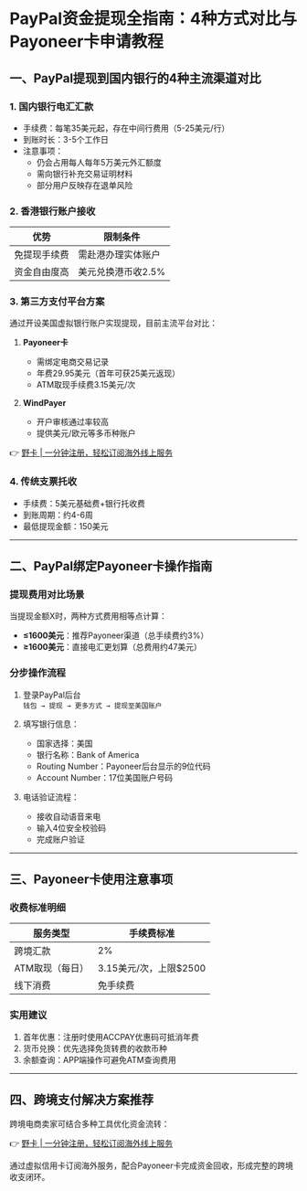 # PayPal资金提现全指南：4种方式对比与Payoneer卡申请教程

## 一、PayPal提现到国内银行的4种主流渠道对比

### 1. 国内银行电汇汇款
- 手续费：每笔35美元起，存在中间行费用（5-25美元/行）
- 到账时长：3-5个工作日
- 注意事项：
  - 仍会占用每人每年5万美元外汇额度
  - 需向银行补充交易证明材料
  - 部分用户反映存在退单风险

### 2. 香港银行账户接收
| 优势          | 限制条件             |
|---------------|----------------------|
| 免提现手续费  | 需赴港办理实体账户  |
| 资金自由度高  | 美元兑换港币收2.5%  |

### 3. 第三方支付平台方案
通过开设美国虚拟银行账户实现提现，目前主流平台对比：

1. **Payoneer卡**  
   - 需绑定电商交易记录
   - 年费29.95美元（首年可获25美元返现）
   - ATM取现手续费3.15美元/次

2. **WindPayer**  
   - 开户审核通过率较高
   - 提供美元/欧元等多币种账户

👉 [野卡 | 一分钟注册，轻松订阅海外线上服务](https://bbtdd.com/yeka)

### 4. 传统支票托收
- 手续费：5美元基础费+银行托收费
- 到账周期：约4-6周
- 最低提现金额：150美元

---

## 二、PayPal绑定Payoneer卡操作指南

### 提现费用对比场景
当提现金额X时，两种方式费用相等点计算：
- **≤1600美元**：推荐Payoneer渠道（总手续费约3%）
- **≥1600美元**：直接电汇更划算（总费用约47美元）

### 分步操作流程
1. 登录PayPal后台  
   `钱包 → 提现 → 更多方式 → 提现至美国账户`

2. 填写银行信息：
   - 国家选择：美国
   - 银行名称：Bank of America
   - Routing Number：Payoneer后台显示的9位代码
   - Account Number：17位美国账户号码

3. 电话验证流程：
   - 接收自动语音来电
   - 输入4位安全校验码
   - 完成账户验证

---

## 三、Payoneer卡使用注意事项

### 收费标准明细
| 服务类型         | 手续费标准           |
|------------------|----------------------|
| 跨境汇款         | 2%                   | 
| ATM取现（每日）  | 3.15美元/次，上限$2500 |
| 线下消费         | 免手续费             |

### 实用建议
1. 首年优惠：注册时使用ACCPAY优惠码可抵消年费
2. 货币兑换：优先选择免货转费的收款币种
3. 余额查询：APP端操作可避免ATM查询费用

---

## 四、跨境支付解决方案推荐
跨境电商卖家可结合多种工具优化资金流转：

👉 [野卡 | 一分钟注册，轻松订阅海外线上服务](https://bbtdd.com/yeka)
 
通过虚拟信用卡订阅海外服务，配合Payoneer卡完成资金回收，形成完整的跨境收支闭环。